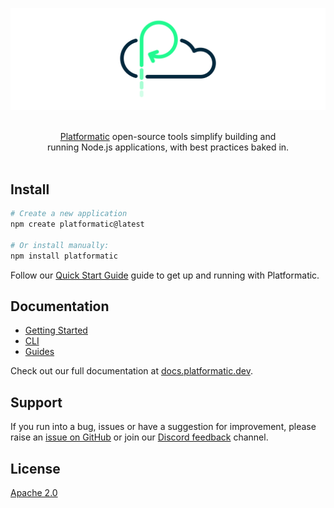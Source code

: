 ![The Platformatic logo](https://github.com/platformatic/platformatic/raw/HEAD/assets/banner-light.png 'The Platformatic logo')

<p align="center">
  <br/>
  <a href="https://platformatic.dev/">Platformatic</a> open-source tools simplify
	building and
  <br/>
  running Node.js applications, with best practices baked in.
  <br/><br/>
</p>

## Install

```bash
# Create a new application
npm create platformatic@latest

# Or install manually:
npm install platformatic
```

Follow our [Quick Start Guide](https://docs.platformatic.dev/docs/getting-started/quick-start-guide)
guide to get up and running with Platformatic.

## Documentation

- [Getting Started](https://docs.platformatic.dev/docs/getting-started/quick-start-guide)
- [CLI](https://docs.platformatic.dev/docs/cli)
- [Guides](https://docs.platformatic.dev/docs/guides/movie-quotes-app-tutorial)

Check out our full documentation at [docs.platformatic.dev](https://docs.platformatic.dev).

## Support

If you run into a bug, issues or have a suggestion for improvement, please raise an 
[issue on GitHub](https://github.com/platformatic/platformatic/issues/new) or join our [Discord feedback](https://discord.gg/platformatic) channel.

## License

[Apache 2.0](LICENSE)
